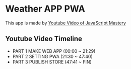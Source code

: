 # Weather APP PWA

This app is made by [Youtube Video of JavaScript Mastery](https://www.youtube.com/watch?v=IaJqMcOMuDM)

## Youtube Video Timeline

- PART 1 MAKE WEB APP (00:00 ~ 21:29)
- PART 2 SETTING PWA (21:30 ~ 47:40)
- PART 3 PUBLISH STORE (47:41 ~ FIN)
